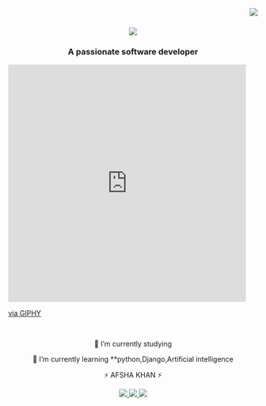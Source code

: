 <img align="right" src="https://visitor-badge.laobi.icu/badge?page_id=README.md" />

<h1 align="center">
    <img src="https://readme-typing-svg.herokuapp.com/?font=Righteous&size=35&center=true&vCenter=true&width=500&height=70&duration=4000&lines=Hi+There!+👋;+I'm+AFSHA+KHAN!;" />
</h1>

<h3 align="center">A passionate software developer </h3>
<iframe src="https://giphy.com/embed/Pv8Sc5qmruFwfmJKre" width="480" height="480" frameBorder="0" class="giphy-embed" allowFullScreen></iframe><p><a href="https://giphy.com/gifs/scifi-sci-fi-blackhole-Pv8Sc5qmruFwfmJKre">via GIPHY</a></p>
<br/>

<div align="center">
 
 🔭 I’m currently studying
 
 🌱 I’m currently learning **python,Django,Artificial intelligence



⚡       AFSHA KHAN         ⚡

 </div>
 
<div align="center"> 
  <a href="mailto:jasminkhan14may@gmail.com">
    <img src="https://img.shields.io/badge/Gmail-333333?style=for-the-badge&logo=gmail&logoColor=red" />
  </a>
  <a href="https://www.linkedin.com/in/afshakhan14may97" target="_blank">
    <img src="https://img.shields.io/badge/LinkedIn-0077B5?style=for-the-badge&logo=linkedin&logoColor=white" target="_blank" />
  </a>
  <a href="https://https://github.com/afshakhan14may/AFSHA-KHAN" target="_blank">
     <img src="https://img.shields.io/badge/Portfolio-FF5722?style=for-the-badge&logo=todoist&logoColor=white" target="_blank" /> <!-- sqlite, safari, google-chrome are other good icon options -->
  </a>
</div>

